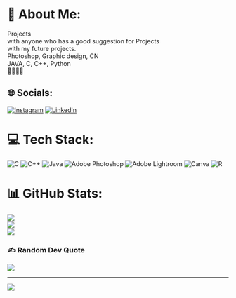 # 💫 About Me:
Projects<br> with anyone who has a good suggestion for Projects<br>with my future projects.<br>Photoshop, Graphic design, CN<br>JAVA, C, C++, Python<br>👨‍💻🤔🤫


## 🌐 Socials:
[![Instagram](https://img.shields.io/badge/Instagram-%23E4405F.svg?logo=Instagram&logoColor=white)](https://instagram.com/suyash__37) [![LinkedIn](https://img.shields.io/badge/LinkedIn-%230077B5.svg?logo=linkedin&logoColor=white)](https://linkedin.com/in/SuyashAgrawal01) 

# 💻 Tech Stack:
![C](https://img.shields.io/badge/c-%2300599C.svg?style=for-the-badge&logo=c&logoColor=white) ![C++](https://img.shields.io/badge/c++-%2300599C.svg?style=for-the-badge&logo=c%2B%2B&logoColor=white) ![Java](https://img.shields.io/badge/java-%23ED8B00.svg?style=for-the-badge&logo=java&logoColor=white) ![Adobe Photoshop](https://img.shields.io/badge/adobephotoshop-%2331A8FF.svg?style=for-the-badge&logo=adobephotoshop&logoColor=white) ![Adobe Lightroom](https://img.shields.io/badge/Adobe%20Lightroom-31A8FF.svg?style=for-the-badge&logo=Adobe%20Lightroom&logoColor=white) ![Canva](https://img.shields.io/badge/Canva-%2300C4CC.svg?style=for-the-badge&logo=Canva&logoColor=white) ![R](https://img.shields.io/badge/r-%23276DC3.svg?style=for-the-badge&logo=r&logoColor=white)
# 📊 GitHub Stats:
![](https://github-readme-stats.vercel.app/api?username=SuyashAgrawal01&theme=blue-green&hide_border=false&include_all_commits=true&count_private=true)<br/>
![](https://github-readme-streak-stats.herokuapp.com/?user=SuyashAgrawal01&theme=blue-green&hide_border=false)<br/>
![](https://github-readme-stats.vercel.app/api/top-langs/?username=SuyashAgrawal01&theme=blue-green&hide_border=false&include_all_commits=true&count_private=true&layout=compact)

### ✍️ Random Dev Quote
![](https://quotes-github-readme.vercel.app/api?type=horizontal&theme=radical)

---
[![](https://visitcount.itsvg.in/api?id=SuyashAgrawal01&icon=0&color=0)](https://visitcount.itsvg.in)

<!-- Proudly created with GPRM ( https://gprm.itsvg.in ) -->
